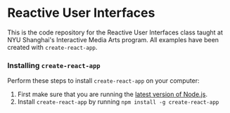 # Reactive User Interfaces

This is the code repository for the Reactive User Interfaces class taught at NYU Shanghai's Interactive Media Arts program. All examples have been created with `create-react-app`.

### Installing `create-react-app`

Perform these steps to install `create-react-app` on your computer:

1. First make sure that you are running the [latest version of Node.js](https://nodejs.org/en/).
1. Install `create-react-app` by running `npm install -g create-react-app`
